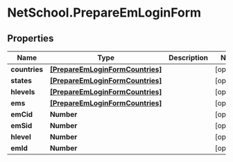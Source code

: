 # NetSchool.PrepareEmLoginForm

## Properties
Name | Type | Description | Notes
------------ | ------------- | ------------- | -------------
**countries** | [**[PrepareEmLoginFormCountries]**](PrepareEmLoginFormCountries.md) |  | [optional] 
**states** | [**[PrepareEmLoginFormCountries]**](PrepareEmLoginFormCountries.md) |  | [optional] 
**hlevels** | [**[PrepareEmLoginFormCountries]**](PrepareEmLoginFormCountries.md) |  | [optional] 
**ems** | [**[PrepareEmLoginFormCountries]**](PrepareEmLoginFormCountries.md) |  | [optional] 
**emCid** | **Number** |  | [optional] 
**emSid** | **Number** |  | [optional] 
**hlevel** | **Number** |  | [optional] 
**emId** | **Number** |  | [optional] 
